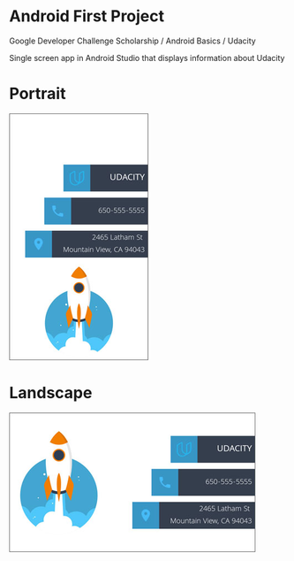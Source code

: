 # Android First Project
Google Developer Challenge Scholarship / Android Basics / Udacity

Single screen app in Android Studio that displays information about Udacity

# Portrait
![Alt text](img/UdacityCard-Portrait.jpg)

# Landscape
![Alt text](img/UdacityCard-Landscape.jpg)
